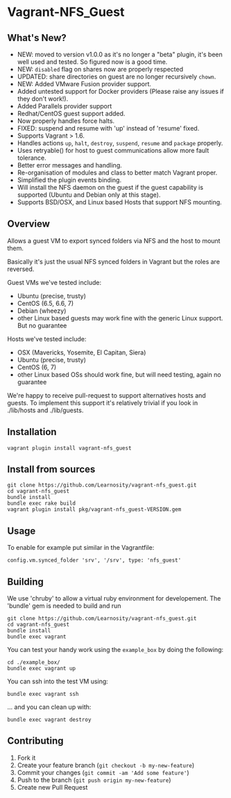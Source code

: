 # Vagrant-NFS_Guest

## What's New?

- NEW: moved to version v1.0.0 as it's no longer a "beta" plugin, it's been well used and tested. So figured now is a good time.
- NEW: `disabled` flag on shares now are properly respected
- UPDATED: share directories on guest are no longer recursively `chown`.
- NEW: Added VMware Fusion provider support.
- Added untested support for Docker providers (Please raise any issues if they don't work!).
- Added Parallels provider support
- Redhat/CentOS guest support added.
- Now properly handles force halts.
- FIXED: suspend and resume with 'up' instead of 'resume' fixed.
- Supports Vagrant > 1.6.
- Handles actions ```up```, ```halt```, ```destroy```, ```suspend```, ```resume``` and ```package``` properly.
- Uses retryable() for host to guest communications allow more fault tolerance.
- Better error messages and handling.
- Re-organisation of modules and class to better match Vagrant proper.
- Simplified the plugin events binding.
- Will install the NFS daemon on the guest if the guest capability is supported (Ubuntu and Debian only at this stage).
- Supports BSD/OSX, and Linux based Hosts that support NFS mounting.

## Overview

Allows a guest VM to export synced folders via NFS and the host to mount them.

Basically it's just the usual NFS synced folders in Vagrant but the roles are reversed.

Guest VMs we've tested include:
- Ubuntu (precise, trusty)
- CentOS (6.5, 6.6, 7)
- Debian (wheezy)
- other Linux based guests may work fine with the generic Linux support. But no guarantee

Hosts we've tested include:
- OSX (Mavericks, Yosemite, El Capitan, Siera)
- Ubuntu (precise, trusty)
- CentOS (6, 7)
- other Linux based OSs should work fine, but will need testing, again no guarantee

We're happy to receive pull-request to support alternatives hosts and guests. To implement this support it's relatively trivial if you look in ./lib/hosts and ./lib/guests.

## Installation

    vagrant plugin install vagrant-nfs_guest

## Install from sources

    git clone https://github.com/Learnosity/vagrant-nfs_guest.git
    cd vagrant-nfs_guest
    bundle install
    bundle exec rake build
    vagrant plugin install pkg/vagrant-nfs_guest-VERSION.gem

## Usage

To enable for example put similar in the Vagrantfile:

    config.vm.synced_folder 'srv', '/srv', type: 'nfs_guest'

## Building

We use 'chruby' to allow a virtual ruby environment for developement. The 'bundle' gem is needed to build and run

    git clone https://github.com/Learnosity/vagrant-nfs_guest.git
    cd vagrant-nfs_guest
    bundle install
    bundle exec vagrant

You can test your handy work using the ```example_box``` by doing the following:

    cd ./example_box/
    bundle exec vagrant up

You can ssh into the test VM using:

    bundle exec vagrant ssh

... and you can clean up with:

    bundle exec vagrant destroy

    
## Contributing

1. Fork it
2. Create your feature branch (`git checkout -b my-new-feature`)
3. Commit your changes (`git commit -am 'Add some feature'`)
4. Push to the branch (`git push origin my-new-feature`)
5. Create new Pull Request
